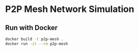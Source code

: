 # P2P Mesh Network Simulation

## Run with Docker
```bash
docker build -t p2p-mesh .
docker run -it --rm p2p-mesh